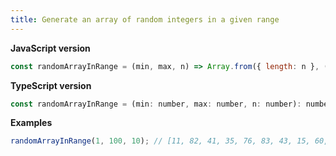 ```yaml
---
title: Generate an array of random integers in a given range
---
```


**JavaScript version**

```js
const randomArrayInRange = (min, max, n) => Array.from({ length: n }, () => Math.floor(Math.random() * (max - min + 1)) + min);
```

**TypeScript version**

```js
const randomArrayInRange = (min: number, max: number, n: number): number[] => Array.from({ length: n }, () => Math.floor(Math.random() * (max - min + 1)) + min);
```

**Examples**

```js
randomArrayInRange(1, 100, 10); // [11, 82, 41, 35, 76, 83, 43, 15, 60, 54]
```
